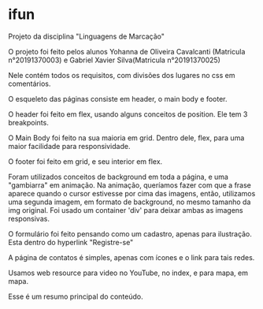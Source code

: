 # ifun
Projeto da disciplina "Linguagens de Marcação"

O projeto foi feito pelos alunos Yohanna de Oliveira Cavalcanti
(Matricula n°20191370003) e Gabriel Xavier Silva(Matricula n°20191370025) 

Nele contém todos os requisitos, com divisões dos lugares no css em comentários. 

O esqueleto das páginas consiste em header, o main body e footer. 

O header foi feito em flex, usando alguns conceitos de position. Ele tem 
3 breakpoints.

O Main Body foi feito na sua maioria em grid. Dentro dele, flex, para uma maior
facilidade para responsividade.

O footer foi feito em grid, e seu interior em flex.

Foram utilizados conceitos de background em toda a página, e uma "gambiarra" em animação. 
Na animação, queríamos fazer com que a frase aparece quando o cursor estivesse por cima das imagens, 
então, utilizamos uma segunda imagem, em formato de background, no mesmo tamanho da img original.
Foi usado um container 'div' para deixar ambas as imagens responsivas. 

O formulário foi feito pensando como um cadastro, apenas para ilustração. Esta dentro do hyperlink "Registre-se"

A página de contatos é simples, apenas com ícones e o link para tais redes. 

Usamos web resource para video no YouTube, no index, e para mapa, em mapa. 

Esse é um resumo principal do conteúdo. 
